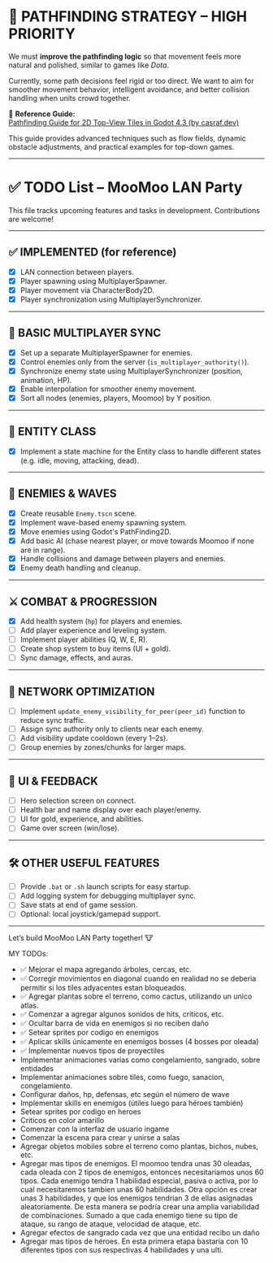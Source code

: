 # 🧠 PATHFINDING STRATEGY – HIGH PRIORITY

We must **improve the pathfinding logic** so that movement feels more natural and polished, similar to games like _Dota_.

Currently, some path decisions feel rigid or too direct. We want to aim for smoother movement behavior, intelligent avoidance, and better collision handling when units crowd together.

📌 **Reference Guide:**  
[Pathfinding Guide for 2D Top-View Tiles in Godot 4.3 (by casraf.dev)](https://casraf.dev/2024/09/pathfinding-guide-for-2d-top-view-tiles-in-godot-4-3/)

This guide provides advanced techniques such as flow fields, dynamic obstacle adjustments, and practical examples for top-down games.

---

# ✅ TODO List – MooMoo LAN Party

This file tracks upcoming features and tasks in development. Contributions are welcome!

---

## ✅ IMPLEMENTED (for reference)

- [x] LAN connection between players.
- [x] Player spawning using MultiplayerSpawner.
- [x] Player movement via CharacterBody2D.
- [x] Player synchronization using MultiplayerSynchronizer.

---

## 🔄 BASIC MULTIPLAYER SYNC

- [x] Set up a separate MultiplayerSpawner for enemies.
- [x] Control enemies only from the server (`is_multiplayer_authority()`).
- [x] Synchronize enemy state using MultiplayerSynchronizer (position, animation, HP).
- [x] Enable interpolation for smoother enemy movement.
- [x] Sort all nodes (enemies, players, Moomoo) by Y position.

---

## 🔄 ENTITY CLASS

- [x] Implement a state machine for the Entity class to handle different states (e.g. idle, moving, attacking, dead).

---

## 👾 ENEMIES & WAVES

- [x] Create reusable `Enemy.tscn` scene.
- [x] Implement wave-based enemy spawning system.
- [x] Move enemies using Godot's PathFinding2D.
- [x] Add basic AI (chase nearest player, or move towards Moomoo if none are in range).
- [x] Handle collisions and damage between players and enemies.
- [x] Enemy death handling and cleanup.

---

## ⚔️ COMBAT & PROGRESSION

- [x] Add health system (`hp`) for players and enemies.
- [ ] Add player experience and leveling system.
- [ ] Implement player abilities (Q, W, E, R).
- [ ] Create shop system to buy items (UI + gold).
- [ ] Sync damage, effects, and auras.

---

## 📡 NETWORK OPTIMIZATION

- [ ] Implement `update_enemy_visibility_for_peer(peer_id)` function to reduce sync traffic.
- [ ] Assign sync authority only to clients near each enemy.
- [ ] Add visibility update cooldown (every 1–2s).
- [ ] Group enemies by zones/chunks for larger maps.

---

## 🧭 UI & FEEDBACK

- [ ] Hero selection screen on connect.
- [ ] Health bar and name display over each player/enemy.
- [ ] UI for gold, experience, and abilities.
- [ ] Game over screen (win/lose).

---

## 🛠️ OTHER USEFUL FEATURES

- [ ] Provide `.bat` or `.sh` launch scripts for easy startup.
- [ ] Add logging system for debugging multiplayer sync.
- [ ] Save stats at end of game session.
- [ ] Optional: local joystick/gamepad support.

---

Let’s build MooMoo LAN Party together! 🐮

MY TODOs:

- ✅ Mejorar el mapa agregando árboles, cercas, etc.
- ✅ Corregir movimientos en diagonal cuando en realidad no se deberia permitir si los tiles adyacentes estan bloqueados.
- ✅ Agregar plantas sobre el terreno, como cactus, utilizando un unico atlas.
- ✅ Comenzar a agregar algunos sonidos de hits, criticos, etc.
- ✅ Ocultar barra de vida en enemigos si no reciben daño
- ✅ Setear sprites por codigo en enemigos
- ✅ Aplicar skills únicamente en enemigos bosses (4 bosses por oleada)
- ✅ Implementar nuevos tipos de proyectiles
- Implementar animaciones varias como congelamiento, sangrado, sobre entidades
- Implementar animaciones sobre tiles, como fuego, sanacion, congelamiento.
- Configurar daños, hp, defensas, etc según el número de wave
- Implementar skills en enemigos (útiles luego para héroes también)
- Setear sprites por codigo en heroes
- Criticos en color amarillo
- Comenzar con la interfaz de usuario ingame
- Comenzar la escena para crear y unirse a salas
- Agregar objetos mobiles sobre el terreno como plantas, bichos, nubes, etc.
- Agregar mas tipos de enemigos. El moomoo tendra unas 30 oleadas, cada oleada con 2 tipos de enemigos, entonces necesitariamos unos 60 tipos. Cada enemigo tendra 1 habilidad especial, pasiva o activa, por lo cual necesitaremos tambien unas 60 habilidades.
  Otra opción es crear unas 3 habilidades, y que los enemigos tendrían 3 de ellas asignadas aleatoriamente. De esta manera se podría crear una amplia variabilidad de combinaciones. Sumado a que cada enemigo tiene su tipo de ataque, su rango de ataque, velocidad de ataque, etc.
- Agregar efectos de sangrado cada vez que una entidad recibo un daño
- Agregar mas tipos de héroes. En esta primera etapa bastaría con 10 diferentes tipos con sus respectivas 4 habilidades y una ulti.
